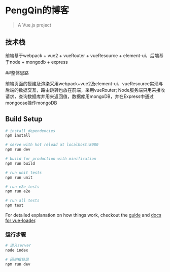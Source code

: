 # PengQin的博客

> A Vue.js project

## 技术栈

前端基于webpack + vue2 + vueRouter + vueResource + element-ui，后端基于node + mongodb + express


##整体思路

前端页面的搭建及渲染采用webpack+vue2及element-ui，vueResource实现与后端的数据交互，路由跳转也放在前端，采用vueRouter; Node服务端只用来接收请求，查询数据库并用来返回值，数据库用mongoDB，并在Express中通过mongoose操作mongoDB

## Build Setup

``` bash
# install dependencies
npm install

# serve with hot reload at localhost:8080
npm run dev

# build for production with minification
npm run build

# run unit tests
npm run unit

# run e2e tests
npm run e2e

# run all tests
npm test
```

For detailed explanation on how things work, checkout the [guide](http://vuejs-templates.github.io/webpack/) and [docs for vue-loader](http://vuejs.github.io/vue-loader).



### 运行步骤

```bash
# 进入server
node index

# 回到根目录
npm run dev
```

